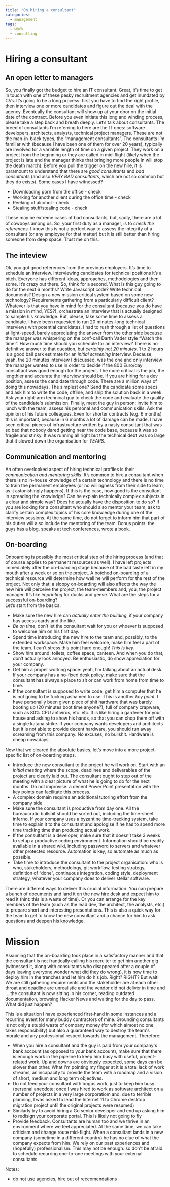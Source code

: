 ```yaml
---
title: "On hiring a consultant"
categories:
  - management
tags:
  - work
  - consulting
---
```

# Hiring a consultant

## An open letter to managers

So, you finally got the budget to hire an IT consultant. Great, it’s time to get in touch with one of these pesky recruitment agencies and get inundated by CVs.
It’s going to be a long process: first you have to find the right profile, then interview one or more candidates and figure out the deal with the agency. Eventually the consultant will show up at your door on the initial date of the contract.
Before you even initiate this long and winding process, please take a step back and breath deeply. 
Let’s talk about consultants. The breed of consultants I’m referring to here are the IT ones: software developers, architects, analysts, technical project managers. These are not the man-in-black types, the “management consultants”. The consultants I’m familiar with (because I have been one of them for over 20 years), typically are involved for a variable length of time on a given project. They work on a project from the beginning or they are called in mid-flight (likely when the project is late and the manager thinks that bringing more people in will stop the death march).
Before you pull the trigger on the new hire, it is paramount to understand that there are *good consultants* and *bad consultants* (and also *VERY BAD consultants*, which are not so common but they do exists). Some cases I have witnessed?
- Downloading porn from the office - check
- Working for another client during the office time - check
- Reeking of alcohol - check
- Stealing stuff/stealing code - check

These may be extreme cases of bad consultants, but, sadly, there are a lot of cowboys among us. So, your first duty as a manager, is to *check the references*. I know this is not a perfect way to assess the integrity of a consultant (or any employee for that matter) but it is still better than hiring someone from deep space. Trust me on this.

## The inteview
Ok, you got good references from the previous employers. It’s time to schedule an interview. Interviewing candidates for technical positions it’s a bitch. Everyone has different ideas, approaches, methodologies and then some. It’s crazy out there. So, think for a second. What is this guy going to do for the next  6 months? Write Javascript code? Write technical documents? Design a new mission critical system based on some new technology? Requirements gathering from a particularly difficult client? Whatever is that you have in mind for the consultant (because you do have a mission in mind, YES?), orchestrate an interview that is actually designed to sample his knowledge. But, please, take some time to assess a candidate. I have been requested to run 20 minutes-long technical interviews with potential candidates. I had to rush through a list of questions at light-speed, barely appreciating the answer from the other side because the manager was whispering on the conf-call Darth Vader style “Watch the time!”. 
How much time should you schedule for an interview? There is no definitive answer to that question, but *certainly not 20 minutes*. 1 to 2 hours is a good ball park estimate for an *initial screening* interview. Because, yeah, the 20 minutes interview I discussed, was the one and only interview the manager wanted to use in order to decide if the 800 Euro/day consultant was good enough for the project. The more critical is the job, the lengthier and accurate the interview should be. 
If you are hiring for a dev position, assess the candidate through code. There are a million ways of doing this nowadays. The simplest one? Send the candidate some specs and ask him to write the code, offline, and ship the solution back in a week. Ask your right-arm technical guy to check the code and evaluate the quality of the candidate's submission.
Finally, meet the guy in person; invite him to lunch with the team; assess his personal and communication skills. Ask the opinion of his future colleagues. Even for shorter contracts (e.g. 6 months) this is important, because in 6 months a lot of damage can be made. I have seen critical pieces of infrastructure written by a nasty consultant that was so bad that nobody dared getting near the code base, because it was so fragile and stinky. It was running all right but the technical debt was so large that it slowed down the organisation for *YEARS*.

## Communication and mentoring
An often overlooked aspect of hiring technical profiles is their *communication and mentoring skills*. It’s common to hire a consultant when there is no in-house knowledge of a certain technology and there is no time to train the permanent employees (or no willingness from their side to learn, as it astonishingly happens). If this is the case, how good is the consultant in spreading the knowledge? Can he explain technically complex subjects in a clear and simple way? Does he actually have the disposition to do so?
If you are looking for a consultant who should also mentor your team, ask to clarify certain complex topics of his core knowledge during one of the interview sessions. At the same time, do not forget to inform him that part of his duties will also include the mentoring of the team.
Bonus points: the guys has a blog, speaks at tech conferences, wrote a book.

## On-boarding
Onboarding is possibly the most critical step of the hiring process (and that of course applies to permanent resources as well). I have left projects immediately after the on-boarding stage because of the bad taste left in my mouth after a week or so on the project. A botched on-boarding of a technical resource will determine how well he will perform for the rest of the project. Not only that: a sloppy on-boarding will also affects the way the new hire will perceive the project, the team-members and, you, the project manager. It’s like *imprinting* for ducks and geese.
What are the steps for a successful on-boarding?  
Let’s start from the basics.
- Make sure the new hire can *actually enter the building*, if your company has access cards and the like.
- *Be on time*, don’t let the consultant wait for you or whoever is supposed to welcome him on his first day.
- Spend time introducing the new hire to the team and, possibly, to the extended workspace. Make him feel welcome, make him feel a part of the team. I can’t stress this point hard enough! *This is key*.
- Show him around: toilets, coffee space, canteen. And when you do that, don’t actually look annoyed. Be enthusiastic, do show appreciation for your company.
- Get him a proper working space: yeah, I’m talking about an actual desk. If your company has a no-fixed desk policy, make sure that the consultant has always a place to sit or can work from home from time to time.
- If the consultant is supposed to write code, get him a computer that he is not going to be fucking ashamed to use. This is another *key point*. I have personally been given piece of shit hardware that was barely booting up (20 minutes boot time anyone?), full of company crapware, such as 80% CPU antivirus, etc. etc. It is like hiring a gardener for your house and asking to show his hands, so that you can chop them off with a single katana strike. If your company wants developers and architects but it is not able to provide decent hardware, you should run away screaming from this company. No excuses, no bullshit. Hardware is cheap nowadays.

Now that we cleared the absolute basics, let’s move into a more project-specific list of on-boarding steps.
- Introduce the new consultant to the project he will work on. Start with an *initial meeting* where the scope, deadlines and deliverables of the project are clearly laid out. The consultant ought to step out of the meeting with a clear picture of what he is going to do for the next months. Do not improvise: a decent Power Point presentation with the key points can facilitate this process.
- A complex domain requires an additional tutoring effort from the company side
- Make sure the consultant is productive from day one. All the bureaucratic bullshit should be sorted out, including the time-sheet inferno. If your company uses a byzantine time-tracking system, take time to explain it to the consultant and apologise if he has to spend more time tracking time than producing actual work.
- If the consultant is a developer, make sure that it doesn’t take 3 weeks to setup a productive coding environment. Information should be readily available in a shared wiki, including password to servers and whatever other protected resource. Automation is key, so automate as much as possible.
- Take time to introduce the consultant to the project organisation: who is who, stakeholders, methodology, git workflow, testing strategy, definition of “done”, continuous integration, coding style, deployment strategy, whatever your company does to deliver stellar software.

There are different ways to deliver this crucial information. You can prepare a bunch of documents and land it on the new hire desk and expect him to read it (hint: this is a waste of time). Or you can arrange for the key members of the team (such as the lead dev, the architect, the analysts, etc.) to prepare short and interesting presentations. This is also a quick way for the team to get to know the new consultant and a chance for him to ask questions and deepen his knowledge.

# Mission

Assuming that the on-boarding took place in a satisfactory manner and that the consultant is not frantically calling his recruiter to get him another gig (witnessed it, along with consultants who disappeared after a couple of days leaving everyone wonder what did they do wrong), it is now time to deploy him in the trenches and let him do his job.
Right? RIGHT? But wait! We are still gathering requirements and the stakeholder are at each other throat and deadline are unrealistic and the vendor did not deliver in time and ... the consultant is now sitting in his corner, reading outdated documentation,  browsing Hacker News and waiting for the day to pass. What did just happen?

This is a situation I have experienced first-hand in some instances and a recurring event for many buddy contractors of mine.
Grounding consultants is not only a stupid waste of company money (for which almost no one takes responsibility) but also a guaranteed way to destroy the team's morale and any professional respect towards the management. Therefore:

- When you hire a consultant and the guy is paid from your company's bank account (as opposed to your bank account), make sure that there is enough work in the pipeline to keep him busy with useful, project-related work. Up and downs are obviously expected, some days can be slower than other. What I'm pointing my finger at it is a total lack of work streams, an incapacity to provide the team with a roadmap and a vision of short, medium and long term objectives.
- Do not feed your consultant with bogus work, just to keep him busy (personal anecdote: once I was hired to work as software architect on a number of projects in a very large corporatiom and, due to terrible planning, I was asked to lead the Internet 11 to Chrome desktop migration project until the original projects were resumed)
- Similarly try to avoid hiring a Go senior developer and end up asking him to redisign your corporate portal. This is likely not going to fly
- Provide feedback. Consultants are human too and we thrive in an environment where we feel appreciated. At the same time, we can take criticism and change route mid-flight. When a consultant lands in a new company (sometime in a different country) he has no clue of what the company expects from him. We rely on our past experiences and (hopefully) professionalism. This may not be enough: so don't be afraid to schedule recurring one-to-one meetings with your external consultants.


Notes:

- do not use agencies, hire out of reccomendations